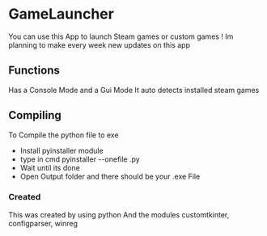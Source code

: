 <p>
  
</p>


GameLauncher
=======
You can use this App to launch Steam games or custom games !
Im planning to make every week new updates on this app

## Functions
Has a Console Mode and a Gui Mode
It auto detects installed steam games

## Compiling
To Compile the python file to exe

* Install pyinstaller module
* type in cmd pyinstaller --onefile <filename>.py
* Wait until its done
* Open Output folder and there should be your .exe File

### Created
This was created by using python
And the modules customtkinter, configparser, winreg
